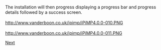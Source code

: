The installation will then progress displaying a progress bar and progress details followed by a success screen.<br><br>
<a href='http://www.vanderboon.co.uk/ipimp/iPiMP4.0.0-010.PNG'>http://www.vanderboon.co.uk/ipimp/iPiMP4.0.0-010.PNG</a><br><br>
<a href='http://www.vanderboon.co.uk/ipimp/iPiMP4.0.0-011.PNG'>http://www.vanderboon.co.uk/ipimp/iPiMP4.0.0-011.PNG</a>

<a href='Transcode_Plugin_Setup.md'>Next</a>